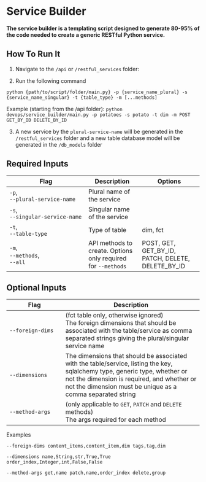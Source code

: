 # Service Builder
**The service builder is a templating script designed to generate 80-95% of the code needed to create a generic RESTful Python service.**

## How To Run It

1) Navigate to the `/api` or `/restful_services` folder:

2) Run the following command

`python {path/to/script/folder/main.py} -p {service_name_plural} -s {service_name_singular} -t {table_type} -m [...methods]`

Example (starting from the /api folder): `python devops/service_builder/main.py -p potatoes -s potato -t dim -m POST GET_BY_ID DELETE_BY_ID`

3) A new service by the `plural-service-name` will be generated in the `/restful_services` folder and a new table database model will be generated in the `/db_models` folder

## Required Inputs

| <div style="min-width:190px">Flag</div> | Description | Options |
| --- | --- | --- |
| `-p`,<br>`--plural-service-name` | Plural name of the service |
| `-s`,<br>`--singular-service-name` | Singular name of the service |
| `-t`,<br>`--table-type` | Type of table | dim, fct |
| `-m`,<br>`--methods`,<br>`--all` | API methods to create. Options only required for `--methods` | POST, GET, GET_BY_ID, PATCH, DELETE, DELETE_BY_ID |

## Optional Inputs

| <div style="min-width:130px">Flag</div> | Description |
| --- | --- |
| `--foreign-dims` | (fct table only, otherwise ignored)<br>The foreign dimensions that should be associated with the table/service as comma separated strings giving the plural/singular service name |
| `--dimensions` | The dimensions that should be associated with the table/service, listing the key, sqlalchemy type, generic type, whether or not the dimension is required, and whether or not the dimension must be unique as a comma separated string |
| `--method-args` | (only applicable to `GET`, `PATCH` and `DELETE` methods)<br>The args required for each method |

Examples

 `--foreign-dims content_items,content_item,dim tags,tag,dim`

`--dimensions name,String,str,True,True order_index,Integer,int,False,False`

`--method-args get,name patch,name,order_index delete,group`
